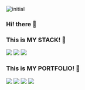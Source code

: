![initial](https://user-images.githubusercontent.com/67571521/211616557-b76269f9-ce4a-41dd-b1ec-e8389fb42b53.jpg)

### Hi! there :baby_chick:
### This is MY STACK! 🐣

<div>
	<a href="https://github.com/miinseo324/CodeUP100_basic"><img src="https://img.shields.io/badge/C-A8B9CC?style=for-the-badge&logo=appveyor&logo=C&logoColor=white" /></a>
	<a href="https://github.com/miinseo324/BackJoon_python"><img src="https://img.shields.io/badge/Python-3776AB?style=for-the-badge&logo=appveyor&logo=Python&logoColor=white" /></a>
	<img src="https://img.shields.io/badge/Java-007396?style=for-the-badge&logo=appveyor&logo=Java&logoColor=white" />
</div>

### This is MY PORTFOLIO! 🐥

<div>
  	<a href="https://github.com/miinseo324"><img src="https://img.shields.io/badge/GitHub-181717?style=for-the-badge&logo=GitHub&logoColor=white" /></a>
	<a href="https://www.youtube.com/channel/UCUf4swZu_JDddhzQfDubrcw"><img src="https://img.shields.io/badge/YouTube-FF0000?style=for-the-badge&logo=YouTube&logoColor=white" /></a>
	<a href="https://velog.io/@miing_seo"><img src="https://img.shields.io/badge/Velog-20C997?style=for-the-badge&logo=Velog&logoColor=white" /></a>
	<a href="https://www.notion.so/MINSEO-PARK-f2fac2e592ba43a5aef76e0189ab2acc"><img src="https://img.shields.io/badge/Notion-000000?style=for-the-badge&logo=Notion&logoColor=white" /></a>
</div>

<!--
**miinseo324/miinseo324** is a ✨ _special_ ✨ repository because its `README.md` (this file) appears on your GitHub profile.

Here are some ideas to get you started:

- 🔭 I’m currently working on ...
- 🌱 I’m currently learning ...
- 👯 I’m looking to collaborate on ...
- 🤔 I’m looking for help with ...
- 💬 Ask me about ...
- 📫 How to reach me: ...
- 😄 Pronouns: ...
- ⚡ Fun fact: ...
-->
